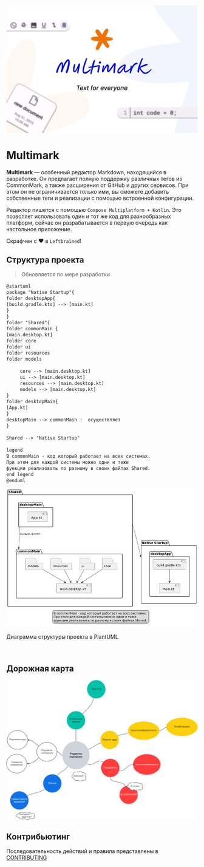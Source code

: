 ![Баннер проекта](images/Banner.png)

# Multimark

**Multimark** — особенный редактор Markdown, находящийся в разработке. Он предлагает полную поддержку различных
тегов из CommonMark, а также расширения от GitHub и других сервисов. При этом он не ограничивается
только ими, вы сможете добавить собственные теги и реализации с помощью встроенной конфигурации.

Редактор пишется с помощью `Compose Multiplatform + Kotlin`. Это позволяет использовать один и тот
же код для разнообразных платформ, сейчас он разрабатывается в первую очередь как настольное
приложение.

Скрафчен с :heart: в `Leftbrained`!

[comment]: <> (Необходимо обновлять по степени изменения во время разработки)

## Структура проекта

> Обновляется по мере разработки

```plantuml
@startuml
package "Native Startup"{
folder desktopApp{
[build.gradle.kts] --> [main.kt]
}
}
folder "Shared"{
folder commonMain {
[main.desktop.kt]
folder core
folder ui
folder resources
folder models

     core --> [main.desktop.kt]
     ui --> [main.desktop.kt]
     resources --> [main.desktop.kt]
     models --> [main.desktop.kt]
}
folder desktopMain{
[App.kt]
}
desktopMain --> commonMain :  осуществляет
}

Shared --> "Native Startup"

legend
В commonMain - код который работает на всех системах.
При этом для каждой системы можно одни и теже
функции реализовать по разному в своих файлах Shared.
end legend
@enduml
```

![Диаграмма структуры проекта в PlantUML](images/structure.jpg)

<figcaption>Диаграмма структуры проекта в PlantUML</figcaption>
<br/>
<br/>

## Дорожная карта

![Дорожная карта](images/roadmap.png)

## Контрибьютинг

Последовательность действий и правила представлены в [CONTRIBUTING](CONTRIBUTING.md)
